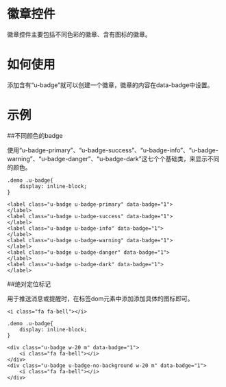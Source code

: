 # 徽章控件

徽章控件主要包括不同色彩的徽章、含有图标的徽章。

# 如何使用

添加含有“u-badge”就可以创建一个徽章，徽章的内容在data-badge中设置。

# 示例

﻿##不同颜色的badge


使用“u-badge-primary”、“u-badge-success”、“u-badge-info”、“u-badge-warning”、“u-badge-danger”、“u-badge-dark”这七个个基础类，来显示不同的颜色。
<style>.demo .u-badge{
    display: inline-block;
}
</style><div class="example-content"><label class="u-badge u-badge-primary" data-badge="1">
</label>
<label class="u-badge u-badge-success" data-badge="1">
</label>
<label class="u-badge u-badge-info" data-badge="1">
</label>
<label class="u-badge u-badge-warning" data-badge="1">
</label>
<label class="u-badge u-badge-danger" data-badge="1">
</label>
<label class="u-badge u-badge-dark" data-badge="1">
</label>
</div><div class="examples-code"><pre><code>.demo .u-badge{
    display: inline-block;
}</code></pre>
</div><div class="examples-code"><pre><code>&lt;label class="u-badge u-badge-primary" data-badge="1">
&lt;/label>
&lt;label class="u-badge u-badge-success" data-badge="1">
&lt;/label>
&lt;label class="u-badge u-badge-info" data-badge="1">
&lt;/label>
&lt;label class="u-badge u-badge-warning" data-badge="1">
&lt;/label>
&lt;label class="u-badge u-badge-danger" data-badge="1">
&lt;/label>
&lt;label class="u-badge u-badge-dark" data-badge="1">
&lt;/label></code></pre>
</div>﻿##绝对定位标记


用于推送消息或提醒时，在标签dom元素中添加添加具体的图标即可。
<style>.demo .u-badge{
    display: inline-block;
}
</style><div class="example-content"><div class="u-badge w-20 m" data-badge="1">
    <i class="fa fa-bell"></i>
</div>
<div class="u-badge u-badge-no-background w-20 m" data-badge="1">
    <i class="fa fa-bell"></i>
</div>
</div><div class="examples-code"><pre><code>.demo .u-badge{
    display: inline-block;
}</code></pre>
</div><div class="examples-code"><pre><code>&lt;div class="u-badge w-20 m" data-badge="1">
    &lt;i class="fa fa-bell">&lt;/i>
&lt;/div>
&lt;div class="u-badge u-badge-no-background w-20 m" data-badge="1">
    &lt;i class="fa fa-bell">&lt;/i>
&lt;/div></code></pre>
</div>
